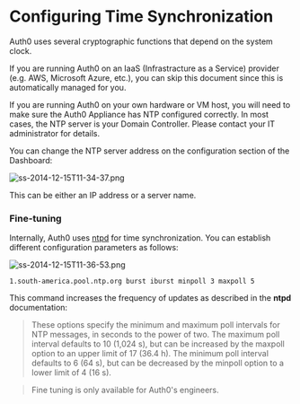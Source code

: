 # Configuring Time Synchronization

Auth0 uses several cryptographic functions that depend on the system clock.

If you are running Auth0 on an IaaS (Infrastracture as a Service) provider (e.g. AWS, Microsoft Azure, etc.), you can skip this document since this is automatically managed for you.

If you are running Auth0 on your own hardware or VM host, you will need to make sure the Auth0 Appliance has NTP configured correctly. In most cases, the NTP server is your Domain Controller. Please contact your IT administrator for details.

You can change the NTP server address on the configuration section of the Dashboard:

![ss-2014-12-15T11-34-37.png](https://s3.amazonaws.com/blog.auth0.com/ss-2014-12-15T11-34-37.png)

This can be either an IP address or a server name.

### Fine-tuning

Internally, Auth0 uses [ntpd](http://doc.ntp.org/4.1.1/confopt.htm) for time synchronization. You can establish different configuration parameters as follows:

![ss-2014-12-15T11-36-53.png](https://s3.amazonaws.com/blog.auth0.com/ss-2014-12-15T11-36-53.png)

```
1.south-america.pool.ntp.org burst iburst minpoll 3 maxpoll 5
```

This command increases the frequency of updates as described in the **ntpd** documentation:

> These options specify the minimum and maximum poll intervals for NTP messages, in seconds to the power of two. The maximum poll interval defaults to 10 (1,024 s), but can be increased by the maxpoll option to an upper limit of 17 (36.4 h). The minimum poll interval defaults to 6 (64 s), but can be decreased by the minpoll option to a lower limit of 4 (16 s).

> Fine tuning is only available for Auth0's engineers.